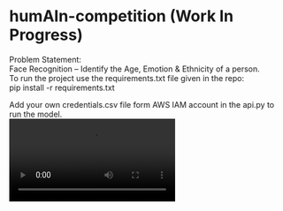 # humAIn-competition (Work In Progress)
Problem Statement:<br />
Face Recognition – Identify the Age, Emotion & Ethnicity of a person.<br />
To run the project use the requirements.txt file given in the repo:<br />
pip install -r requirements.txt<br />

Add your own credentials.csv file form AWS IAM account in the api.py to run the model. <br />
![Video Showcase](https://github.com/Chetank99/humAIn-competition/blob/master/resources/conti.mp4)


